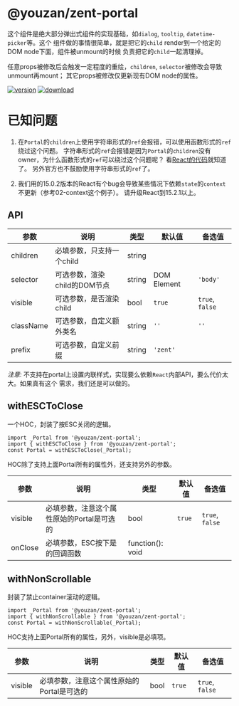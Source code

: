 # @youzan/zent-portal

这个组件是绝大部分弹出式组件的实现基础，如`dialog`, `tooltip`, `datetime-picker`等。这个
组件做的事情很简单，就是把它的`child` render到一个给定的DOM node下面，组件被unmount的时候
负责把它的`child`一起清理掉。

任意props被修改后会触发一定程度的重绘，`children`, `selector`被修改会导致unmount再mount；
其它props被修改仅更新现有DOM node的属性。

[![version][version-image]][download-url]
[![download][download-image]][download-url]

[version-image]: http://npm.qima-inc.com/badge/v/@youzan/zent-portal.svg?style=flat-square
[download-image]: http://npm.qima-inc.com/badge/d/@youzan/zent-portal.svg?style=flat-square
[download-url]: http://npm.qima-inc.com/package/@youzan/zent-portal

# 已知问题

1. 在`Portal`的`children`上使用字符串形式的`ref`会报错，可以使用函数形式的`ref`绕过这个问题。
字符串形式的`ref`会报错是因为`Portal`的`children`没有owner，为什么函数形式的`ref`可以绕过这个问题呢？
看[React的代码](https://github.com/facebook/react/blob/v15.0.2/src/renderers/shared/reconciler/ReactRef.js#L18)就知道了。
另外官方也不鼓励使用字符串形式的`ref`了。

2. 我们用的15.0.2版本的React有个bug会导致某些情况下依赖`state`的`context`不更新（参考02-context这个例子）。
请升级React到15.2.1以上。

## API

| 参数 | 说明 | 类型 | 默认值 | 备选值 |
|------|------|------|--------|--------|
| children | 必填参数，只支持一个child | string | | |
| selector | 可选参数，渲染child的DOM节点 | string|DOM Element | `'body'` | 合法的CSS selector或者某个DOM节点 |
| visible | 可选参数，是否渲染child | bool | `true` | `true`, `false` |
| className | 可选参数，自定义额外类名 | string | `''` | `''` |
| prefix | 可选参数，自定义前缀 | string | `'zent'` | | |

*注意:* 不支持在portal上设置内联样式，实现要么依赖`React`内部API，要么代价太大。如果真有这个
需求，我们还是可以做的。

## withESCToClose

一个HOC，封装了按ESC关闭的逻辑。

```
import _Portal from '@youzan/zent-portal';
import { withESCToClose } from '@youzan/zent-portal';
const Portal = withESCToClose(_Portal);
```

HOC除了支持上面Portal所有的属性外，还支持另外的参数。

| 参数 | 说明 | 类型 | 默认值 | 备选值 |
|------|------|------|--------|--------|
| visible | 必填参数，注意这个属性原始的Portal是可选的 | bool | `true` | `true`, `false` |
| onClose | 必填参数，ESC按下是的回调函数 | function(): void | | |

## withNonScrollable

封装了禁止container滚动的逻辑。

```
import _Portal from '@youzan/zent-portal';
import { withNonScrollable } from '@youzan/zent-portal';
const Portal = withNonScrollable(_Portal);
```

HOC支持上面Portal所有的属性，另外，visible是必填项。

| 参数 | 说明 | 类型 | 默认值 | 备选值 |
|------|------|------|--------|--------|
| visible | 必填参数，注意这个属性原始的Portal是可选的 | bool | `true` | `true`, `false` |
